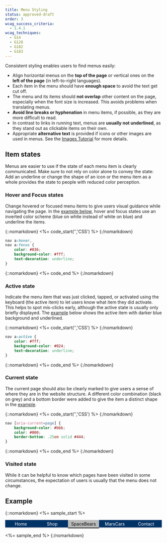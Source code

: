 ```yaml
---
title: Menu Styling
status: approved-draft
order: 3
wcag_success_criteria:
  - 1.4.1
wcag_techniques:
  - G14
  - G128
  - G182
  - G183
---
```


Consistent styling enables users to find menus easily:

* Align horizontal menus on the **top of the page** or vertical ones on the **left of the page** (in left-to-right languages).
* Each item in the menu should have **enough space** to avoid the text get cut off.
* The menu and its items should **not overlap** other content on the page, especially when the font size is increased. This avoids problems when translating menus.
* **Avoid line breaks or hyphenation** in menu items, if possible, as they are more difficult to read.
* In contrast to links in running text, menus are **usually not underlined**, as they stand out as clickable items on their own.
* Appropriate **alternative text** is provided if icons or other images are used in menus. See the [Images Tutorial](/images/index.html) for more details.

## Item states

Menus are easier to use if the state of each menu item is clearly communicated. Make sure to not rely on color alone to convey the state: Add an underline or change the shape of an icon or the menu item as a whole provides the state to people with reduced color perception.

### Hover and Focus states

Change hovered or focused menu items to give users visual guidance while navigating the page. In the [example below](#example), hover and focus states use an inverted color scheme (blue on white instead of white on blue) and underline the items.

{::nomarkdown}
<%= code_start('','CSS') %>
{:/nomarkdown}

~~~ css
nav a:hover,
nav a:focus {
	color: #036;
	background-color: #fff;
	text-decoration: underline;
}
~~~
{::nomarkdown}
<%= code_end %>
{:/nomarkdown}

### Active state

Indicate the menu item that was just clicked, tapped, or activated using the keyboard (the active item) to let users know what item they did activate. This helps to spot mis-clicks early, although the active state is usually only briefly displayed. The [example](#example) below shows the active item with darker blue background and underlined.

{::nomarkdown}
<%= code_start('','CSS') %>
{:/nomarkdown}

~~~ css
nav a:active {
	color: #fff;
	background-color: #024;
	text-decoration: underline;
}
~~~

{::nomarkdown}
<%= code_end %>
{:/nomarkdown}

### Current state

The current page should also be clearly marked to give users a sense of where they are in the website structure. A different color combination (black on grey) and a bottom border were added to give the item a distinct shape in the [example](#example).

{::nomarkdown}
<%= code_start('','CSS') %>
{:/nomarkdown}

~~~ css
nav [aria-current=page] {
	background-color: #bbb;
	color: #000;
	border-bottom: .25em solid #444;
}
~~~

{::nomarkdown}
<%= code_end %>
{:/nomarkdown}

### Visited state

While it can be helpful to know which pages have been visited in some circumstances, the expectation of users is usually that the menu does not change.

## Example

{::nomarkdown}
<%= sample_start %>

<nav aria-label="(example) Main Navigation" id="currentnav">
		<ul>
				<li><a href="#currentnav">Home</a></li>
				<li><a href="#currentnav">Shop</a></li>
				<li><a href="#currentnav" aria-current="page">SpaceBears</a></li>
				<li><a href="#currentnav">MarsCars</a></li>
				<li><a href="#currentnav">Contact</a></li>
		</ul>
</nav>

<style>
	#currentnav {
			display:table;
			width:100%;
	}
	#currentnav ul {
			margin: 0;
			padding: 0;
			display: table-row;
			background-color: #036;
			color: #fff;
	}
	#currentnav li {
			display:table-cell;
			width: 20%;
			text-align: center;
	}
	#currentnav a {
			display: block;
			padding: .25em;
			border-bottom: .25em solid #E8E8E8;
	}
	#currentnav a {
			color: #fff;
			text-decoration: none;
	}
	#currentnav [aria-current=page] {
			background-color: #bbb;
			color: #000;
			border-color: #444;
	}
	#currentnav a:hover,
	#currentnav a:focus {
		color: #036;
		background-color: #fff;
		text-decoration: underline;
	}
	#currentnav a:active {
		color: #fff;
		background-color: #024;
		text-decoration: underline;
	}
</style>

<%= sample_end %>
{:/nomarkdown}
